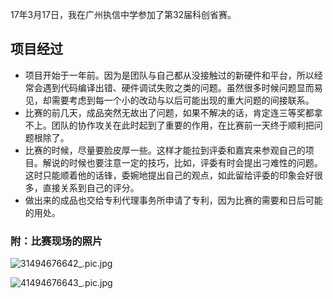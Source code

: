 17年3月17日，我在广州执信中学参加了第32届科创省赛。
## 项目经过
* 项目开始于一年前。因为是团队与自己都从没接触过的新硬件和平台，所以经常会遇到代码编译出错、硬件调试失败之类的问题。虽然很多时候问题显而易见，却需要考虑到每一个小的改动与以后可能出现的重大问题的间接联系。
* 比赛的前几天，成品突然无故出了问题，如果不解决的话，肯定连三等奖都拿不上。团队的协作攻关在此时起到了重要的作用，在比赛前一天终于顺利把问题根除了。
* 比赛的时候，尽量要脸皮厚一些。这样才能拉到评委和嘉宾来参观自己的项目。解说的时候也要注意一定的技巧，比如，评委有时会提出刁难性的问题。这时只能顺着他的话锋，委婉地提出自己的观点，如此留给评委的印象会好很多，直接关系到自己的评分。
* 做出来的成品也交给专利代理事务所申请了专利，因为比赛的需要和日后可能的用处。

### 附：比赛现场的照片
![31494676642_.pic.jpg](http://upload-images.jianshu.io/upload_images/2218072-c3c773e518fb2770.jpg?imageMogr2/auto-orient/strip%7CimageView2/2/w/1240)

![41494676643_.pic.jpg](http://upload-images.jianshu.io/upload_images/2218072-819311576bf60e90.jpg?imageMogr2/auto-orient/strip%7CimageView2/2/w/1240)
